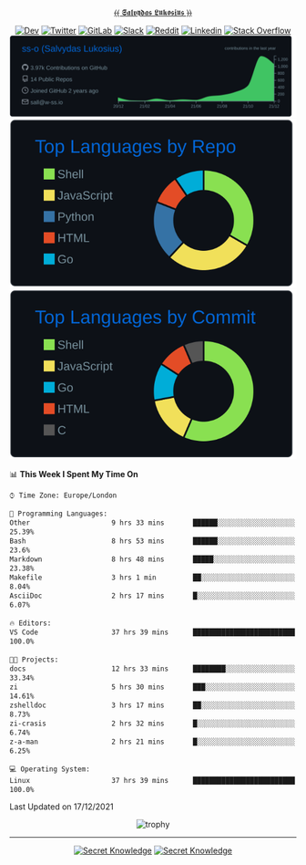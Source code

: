 <div align="center">
  
[⦑⦑ 𝕾𝖆𝖑𝖛𝖞𝖉𝖆𝖘 𝕷𝖚𝖐𝖔𝖘𝖎𝖚𝖘 ⦒⦒](https://git.io/JJwwg)
  
[![Dev](https://img.shields.io/badge/-DEV-222222?style=flat-square&logo=dev.to&logoColor=white&link=https://dev.to/sso/)](https://dev.to/sso/)
[![Twitter](https://img.shields.io/badge/-Twitter-222222?style=flat-square&logo=twitter&logoColor=white&link=https://twitter.com/salldc/)](https://twitter.com/salldc/)
[![GitLab](https://img.shields.io/badge/-GitLab-222222?style=flat-square&logo=GitLab&logoColor=white&link=https://gitlab.com/ss-o/)](https://gitlab.com/ss-o/)
[![Slack](https://img.shields.io/badge/-Slack-222222?style=flat-square&logo=Slack&logoColor=white&link=https://digital-teams.slack.com/)](https://digital-teams.slack.com/)
[![Reddit](https://img.shields.io/badge/-Reddit-222222?style=flat-square&logo=Reddit&logoColor=white&link=https://https://www.reddit.com/user/ss-o/)](https://www.reddit.com/user/ss-o/)
[![Linkedin](https://img.shields.io/badge/-LinkedIn-222222?style=flat-square&logo=Linkedin&logoColor=white&link=https://www.linkedin.com/in/digital-clouds/)](https://www.linkedin.com/in/digital-clouds/)
[![Stack Overflow](https://img.shields.io/badge/-Stack%20Overflow-222222?style=flat-square&logo=stack-overflow&logoColor=white&link=https://stackoverflow.com/users/13893752/salvydas-lukosius)](https://stackoverflow.com/users/13893752/salvydas-lukosius)
[![Proofile Details](https://raw.githubusercontent.com/ss-o/ss-o/main/profile-summary-card-output/github_dark/0-profile-details.svg)](https://github.com/vn7n24fzkq/github-profile-summary-cards)
[![Repo PerLanguage](https://raw.githubusercontent.com/ss-o/ss-o/main/profile-summary-card-output/github_dark/1-repos-per-language.svg)](https://github.com/vn7n24fzkq/github-profile-summary-cards) 
[![Commit per Language](https://raw.githubusercontent.com/ss-o/ss-o/main/profile-summary-card-output/github_dark/2-most-commit-language.svg)](https://github.com/vn7n24fzkq/github-profile-summary-cards)
  
</div>
  
<!--START_SECTION:waka-->
📊 **This Week I Spent My Time On** 

```text
⌚︎ Time Zone: Europe/London

💬 Programming Languages: 
Other                    9 hrs 33 mins       ██████░░░░░░░░░░░░░░░░░░░   25.39% 
Bash                     8 hrs 53 mins       ██████░░░░░░░░░░░░░░░░░░░   23.6% 
Markdown                 8 hrs 48 mins       █████░░░░░░░░░░░░░░░░░░░░   23.38% 
Makefile                 3 hrs 1 min         ██░░░░░░░░░░░░░░░░░░░░░░░   8.04% 
AsciiDoc                 2 hrs 17 mins       █░░░░░░░░░░░░░░░░░░░░░░░░   6.07%

🔥 Editors: 
VS Code                  37 hrs 39 mins      █████████████████████████   100.0%

🐱‍💻 Projects: 
docs                     12 hrs 33 mins      ████████░░░░░░░░░░░░░░░░░   33.34% 
zi                       5 hrs 30 mins       ███░░░░░░░░░░░░░░░░░░░░░░   14.61% 
zshelldoc                3 hrs 17 mins       ██░░░░░░░░░░░░░░░░░░░░░░░   8.73% 
zi-crasis                2 hrs 32 mins       █░░░░░░░░░░░░░░░░░░░░░░░░   6.74% 
z-a-man                  2 hrs 21 mins       █░░░░░░░░░░░░░░░░░░░░░░░░   6.25%

💻 Operating System: 
Linux                    37 hrs 39 mins      █████████████████████████   100.0%

```


 Last Updated on 17/12/2021
<!--END_SECTION:waka-->

<div align=center>
 
![trophy](https://github-profile-trophy.vercel.app/?username=ss-o&theme=darkhub&rank=SSS,SS,S,AAA,AA,A,B,C&no-frame=true)

---

[![Secret Knowledge](https://github-readme-stats.vercel.app/api/pin/?username=github&repo=government.github.com&card_width=150&theme=blue-green&layout=compact)](https://github.com/github/government.github.com)
[![Secret Knowledge](https://github-readme-stats.vercel.app/api/pin/?username=ss-o&repo=the-book-of-secret-knowledge&card_width=150&theme=blue-green&layout=compact)](https://github.com/ss-o/the-book-of-secret-knowledge)

</div>
